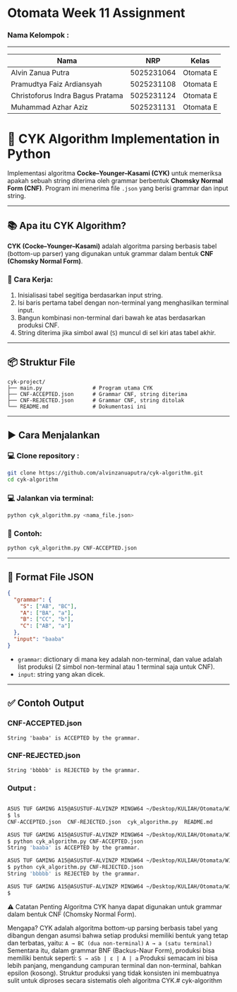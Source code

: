 # Otomata Week 11 Assignment 

### Nama Kelompok :
_____

| Nama                             | NRP        | Kelas     |
| -------------------------------- | ---------- | --------- |
| Alvin Zanua Putra                | 5025231064 | Otomata E |
| Pramudtya Faiz Ardiansyah        | 5025231108 | Otomata E |
| Christoforus Indra Bagus Pratama | 5025231124 | Otomata E |
| Muhammad Azhar Aziz              | 5025231131 | Otomata E |

# 🧠 CYK Algorithm Implementation in Python


Implementasi algoritma **Cocke–Younger–Kasami (CYK)** untuk memeriksa apakah sebuah string diterima oleh grammar berbentuk **Chomsky Normal Form (CNF)**. Program ini menerima file `.json` yang berisi grammar dan input string.

---

## 📚 Apa itu CYK Algorithm?

**CYK (Cocke–Younger–Kasami)** adalah algoritma parsing berbasis tabel (bottom-up parser) yang digunakan untuk grammar dalam bentuk **CNF (Chomsky Normal Form)**.

### 🔁 Cara Kerja:
1. Inisialisasi tabel segitiga berdasarkan input string.
2. Isi baris pertama tabel dengan non-terminal yang menghasilkan terminal input.
3. Bangun kombinasi non-terminal dari bawah ke atas berdasarkan produksi CNF.
4. String diterima jika simbol awal (`S`) muncul di sel kiri atas tabel akhir.

---

## 📦 Struktur File

```
cyk-project/
├── main.py                # Program utama CYK
├── CNF-ACCEPTED.json      # Grammar CNF, string diterima
├── CNF-REJECTED.json      # Grammar CNF, string ditolak
└── README.md              # Dokumentasi ini
```

---

## ▶️ Cara Menjalankan

### 💻 Clone repository :

```bash
git clone https://github.com/alvinzanuaputra/cyk-algorithm.git
cd cyk-algorithm
```

### 💻 Jalankan via terminal:
```bash
python cyk_algorithm.py <nama_file.json>
```

### 🔁 Contoh:
```bash
python cyk_algorithm.py CNF-ACCEPTED.json
```

---

## 📄 Format File JSON

```json
{
  "grammar": {
    "S": ["AB", "BC"],
    "A": ["BA", "a"],
    "B": ["CC", "b"],
    "C": ["AB", "a"]
  },
  "input": "baaba"
}
```

- `grammar`: dictionary di mana key adalah non-terminal, dan value adalah list produksi (2 simbol non-terminal atau 1 terminal saja untuk CNF).
- `input`: string yang akan dicek.

---

## ✅ Contoh Output

### CNF-ACCEPTED.json
```
String 'baaba' is ACCEPTED by the grammar.
```

### CNF-REJECTED.json
```
String 'bbbbb' is REJECTED by the grammar.
```

### Output :

```bash

ASUS TUF GAMING A15@ASUSTUF-ALVINZP MINGW64 ~/Desktop/KULIAH/Otomata/W11
$ ls
CNF-ACCEPTED.json  CNF-REJECTED.json  cyk_algorithm.py  README.md

ASUS TUF GAMING A15@ASUSTUF-ALVINZP MINGW64 ~/Desktop/KULIAH/Otomata/W11
$ python cyk_algorithm.py CNF-ACCEPTED.json
String 'baaba' is ACCEPTED by the grammar.

ASUS TUF GAMING A15@ASUSTUF-ALVINZP MINGW64 ~/Desktop/KULIAH/Otomata/W11
$ python cyk_algorithm.py CNF-REJECTED.json
String 'bbbbb' is REJECTED by the grammar.

ASUS TUF GAMING A15@ASUSTUF-ALVINZP MINGW64 ~/Desktop/KULIAH/Otomata/W11
$
```

⚠️ Catatan Penting
Algoritma CYK hanya dapat digunakan untuk grammar dalam bentuk CNF (Chomsky Normal Form).

Mengapa?
CYK adalah algoritma bottom-up parsing berbasis tabel yang dibangun dengan asumsi bahwa setiap produksi memiliki bentuk yang tetap dan terbatas, yaitu:
`A → BC (dua non-terminal)`
`A → a (satu terminal)`
Sementara itu, dalam grammar BNF (Backus-Naur Form), produksi bisa memiliki bentuk seperti:
`S → aSb | ε | A | a`
Produksi semacam ini bisa lebih panjang, mengandung campuran terminal dan non-terminal, bahkan epsilon (kosong). Struktur produksi yang tidak konsisten ini membuatnya sulit untuk diproses secara sistematis oleh algoritma CYK.# cyk-algorithm
